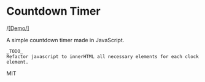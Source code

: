 # Countdown Timer

/[[Demo/]](http://httpster.io/henna/)

A simple countdown timer made in JavaScript.

    _TODO_
    Refactor javascript to innerHTML all necessary elements for each clock element.

MIT 
